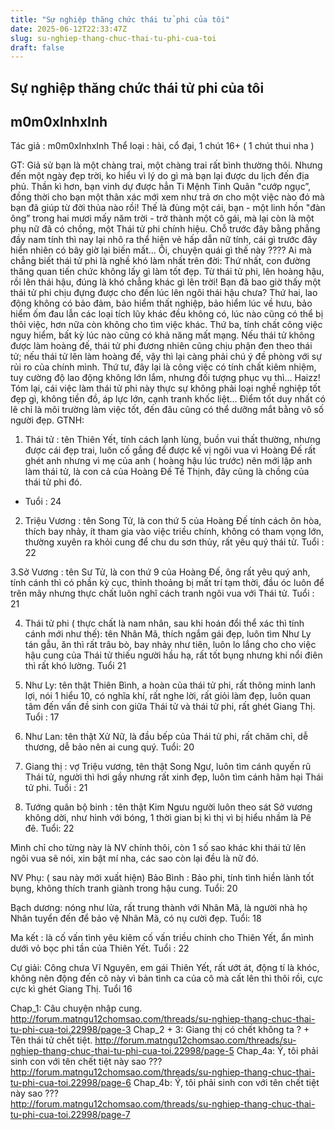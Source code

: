 ```yaml
---
title: "Sự nghiệp thăng chức thái tử phi của tôi"
date: 2025-06-12T22:33:47Z
slug: su-nghiep-thang-chuc-thai-tu-phi-cua-toi
draft: false
---
```


## Sự nghiệp thăng chức thái tử phi của tôi

## m0m0xInhxInh

Tác giả : m0m0xInhxInh
Thể loại : hài, cổ đại, 1 chút 16+ ( 1 chút thui nha )
 
 
 
GT:
Giả sử bạn là một chàng trai, một chàng trai rất bình thường thôi. Nhưng đến một ngày đẹp trời, ko hiểu vì lý do gì mà bạn lại được du lịch đến địa phủ. Thần kì hơn, bạn vinh dự được hẳn Ti Mệnh Tinh Quân "cướp ngục”, đồng thời cho bạn một thân xác mới xem như trả ơn cho một việc nào đó mà bạn đã giúp từ đời thủa nào rồi! Thế là đùng một cái, bạn - một linh hồn "đàn ông” trong hai mươi mấy năm trời - trở thành một cô gái, mà lại còn là một phụ nữ đã có chồng, một Thái tử phi chính hiệu. Chỗ trước đây bằng phẳng đầy nam tính thì nay lại nhô ra thể hiện vẻ hấp dẫn nữ tính, cái gì trước đây hiển nhiên có bây giờ lại biến mất… Ôi, chuyện quái gì thế này ????
Ai mà chẳng biết thái tử phi là nghề khó làm nhất trên đời:
Thứ nhất, con đường thăng quan tiến chức không lấy gì làm tốt đẹp. Từ thái tử phi, lên hoàng hậu, rồi lên thái hậu, đúng là khó chẳng khác gì lên trời! Bạn đã bao giờ thấy một thái tử phi chịu đựng được cho đến lúc lên ngôi thái hậu chưa?
Thứ hai, lao động không có bảo đảm, bảo hiểm thất nghiệp, bảo hiểm lúc về hưu, bảo hiểm ốm đau lẫn các loại tích lũy khác đều không có, lúc nào cũng có thể bị thôi việc, hơn nữa còn không cho tìm việc khác.
Thứ ba, tính chất công việc nguy hiểm, bất kỳ lúc nào cũng có khả năng mất mạng. Nếu thái tử không được làm hoàng đế, thái tử phi đương nhiên cũng chịu phận đen theo thái tử; nếu thái tử lên làm hoàng đế, vậy thì lại càng phải chú ý đề phòng với sự rủi ro của chính mình.
Thứ tư, đây lại là công việc có tính chất kiêm nhiệm, tuy cường độ lao động không lớn lắm, nhưng đối tượng phục vụ thì... Haizz!
Tóm lại, cái việc làm thái tử phi này thực sự không phải loại nghề nghiệp tốt đẹp gì, không tiền đồ, áp lực lớn, cạnh tranh khốc liệt... Điểm tốt duy nhất có lẽ chỉ là môi trường làm việc tốt, đến đâu cũng có thể dưỡng mắt bằng vô số người đẹp. 
GTNH:
1. Thái tử : tên Thiên Yết, tính cách lạnh lùng, buồn vui thất thường, nhưng được cái đẹp trai, luôn cố gắng để được kế vị ngôi vua vì Hoàng Đế rất ghét anh nhưng vì mẹ của anh ( hoàng hậu lúc trước) nên mới lập anh làm thái tử, là con cả của Hoàng Đế Tề Thịnh, đây cũng là chồng của thái tử phi đó. 
- Tuổi : 24

2. Triệu Vương : tên Song Tử, là con thứ 5 của Hoàng Đế tính cách ôn hòa, thích bay nhảy, ít tham gia vào việc triều chính, không có tham vọng lớn, thường xuyên ra khỏi cung để chu du sơn thủy, rất yêu quý thái tử. Tuổi : 22
 

3.Sở Vương : tên Sư Tử, là con thứ 9 của Hoàng Đế, ông rất yêu quý anh, tính cánh thì có phần kỳ cục, thỉnh thoảng bị mất trí tạm thời, đầu óc luôn để trên mây nhưng thực chất luôn nghĩ cách tranh ngôi vua với Thái tử. Tuổi : 21
 

4. Thái tử phi ( thực chất là nam nhân, sau khi hoán đổi thể xác thì tính cánh mới như thế): tên Nhân Mã, thích ngắm gái đẹp, luôn tìm Như Ly tán gẫu, ăn thì rất trâu bò, bay nhảy như tiên, luôn lo lắng cho cho việc hậu cung của Thái tử thiếu người hầu hạ, rất tốt bụng nhưng khi nổi điên thì rất khó lường. Tuổi 21
 

5. Như Ly: tên thật Thiên Bình, a hoàn của thái tử phi, rất thông minh lanh lợi, nói 1 hiểu 10, có nghĩa khí, rất nghe lời, rất giỏi làm đẹp, luôn quan tâm đến vấn đề sinh con giữa Thái tử và thái tử phi, rất ghét Giang Thị. Tuổi : 17

 
 
6. Như Lan: tên thật Xử Nữ, là đầu bếp của Thái tử phi, rất chăm chỉ, dễ thương, dễ bảo nên ai cung quý. Tuổi: 20

7. Giang thị : vợ Triệu vương, tên thật Song Ngư, luôn tìm cánh quyến rũ Thái tử, người thì hơi gầy nhưng rất xinh đẹp, luôn tìm cánh hãm hại Thái tử phi. Tuổi : 21

8. Tướng quân bộ binh : tên thật Kim Ngưu người luôn theo sát Sở vương không dời, như hình với bóng, 1 thời gian bị kì thị vì bị hiểu nhầm là Pê đê. Tuổi: 22
 

 
Mình chỉ cho từng này là NV chính thôi, còn 1 số sao khác khi thái tử lên ngôi vua sẽ nói, xin bật mí nha, các sao còn lại đều là nữ đó.
 
 
 
 
NV Phụ: ( sau này mới xuất hiện)
 Bảo Bình : Bảo phi, tính tình hiền lành tốt bụng, không thích tranh giành trong hậu cung. Tuổi: 20

 
 
Bạch dương: nóng như lửa, rất trung thành với Nhân Mã, là người nhà họ Nhân tuyển đến để bảo vệ Nhân Mã, có nụ cười đẹp. Tuổi: 18

 
Ma kết : là cố vấn tình yêu kiêm cố vấn triều chính cho Thiên Yết, ẩn mình dưới vỏ bọc phi tần của Thiên Yết. Tuổi : 22

 
Cự giải: Công chưa Vĩ Nguyên, em gái Thiên Yết, rất ướt át, động tí là khóc, không nên động đến cô này vì bản tình ca của cô mà cất lên thì thôi rồi, cực cực kì ghét Giang Thị. Tuổi 16

 
 Chap_1: Câu chuyện nhập cung.
http://forum.matngu12chomsao.com/threads/su-nghiep-thang-chuc-thai-tu-phi-cua-toi.22998/page-3
Chap_2 + 3: Giang thị có chết không ta ? + Tên thái tử chết tiệt.
http://forum.matngu12chomsao.com/threads/su-nghiep-thang-chuc-thai-tu-phi-cua-toi.22998/page-5
 Chap_4a: Ý, tôi phải sinh con với tên chết tiệt này sao ???
 http://forum.matngu12chomsao.com/threads/su-nghiep-thang-chuc-thai-tu-phi-cua-toi.22998/page-6                                                                                                        Chap_4b: Ý, tôi phải sinh con với tên chết tiệt này sao ???    
 http://forum.matngu12chomsao.com/threads/su-nghiep-thang-chuc-thai-tu-phi-cua-toi.22998/page-7